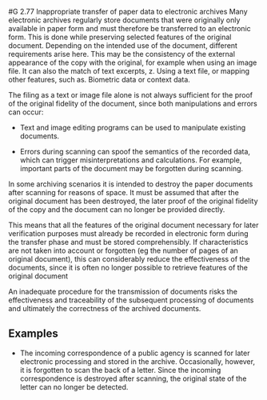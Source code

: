 #G 2.77 Inappropriate transfer of paper data to electronic archives
Many electronic archives regularly store documents that were originally only available in paper form and must therefore be transferred to an electronic form. This is done while preserving selected features of the original document. Depending on the intended use of the document, different requirements arise here. This may be the consistency of the external appearance of the copy with the original, for example when using an image file. It can also the match of text excerpts, z. Using a text file, or mapping other features, such as. Biometric data or context data.

The filing as a text or image file alone is not always sufficient for the proof of the original fidelity of the document, since both manipulations and errors can occur:

* Text and image editing programs can be used to manipulate existing documents.


* Errors during scanning can spoof the semantics of the recorded data, which can trigger misinterpretations and calculations. For example, important parts of the document may be forgotten during scanning.


In some archiving scenarios it is intended to destroy the paper documents after scanning for reasons of space. It must be assumed that after the original document has been destroyed, the later proof of the original fidelity of the copy and the document can no longer be provided directly.

This means that all the features of the original document necessary for later verification purposes must already be recorded in electronic form during the transfer phase and must be stored comprehensibly. If characteristics are not taken into account or forgotten (eg the number of pages of an original document), this can considerably reduce the effectiveness of the documents, since it is often no longer possible to retrieve features of the original document

An inadequate procedure for the transmission of documents risks the effectiveness and traceability of the subsequent processing of documents and ultimately the correctness of the archived documents.



## Examples 
* The incoming correspondence of a public agency is scanned for later electronic processing and stored in the archive. Occasionally, however, it is forgotten to scan the back of a letter. Since the incoming correspondence is destroyed after scanning, the original state of the letter can no longer be detected.




